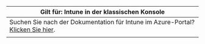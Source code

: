 |Gilt für: Intune in der klassischen Konsole |
|--|
|Suchen Sie nach der Dokumentation für Intune im Azure-Portal? [Klicken Sie hier](https://docs.microsoft.com/intune/what-is-intune).|
| |
